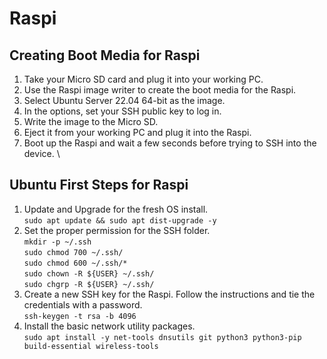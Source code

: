 # Raspi

## Creating Boot Media for Raspi

1. Take your Micro SD card and plug it into your working PC.
2. Use the Raspi image writer to create the boot media for the Raspi.
3. Select Ubuntu Server 22.04 64-bit as the image.
4. In the options, set your SSH public key to log in.
5. Write the image to the Micro SD.
6. Eject it from your working PC and plug it into the Raspi.
7. Boot up the Raspi and wait a few seconds before trying to SSH into the device.
\

## Ubuntu First Steps for Raspi

1. Update and Upgrade for the fresh OS install.  
    `sudo apt update && sudo apt dist-upgrade -y`
2. Set the proper permission for the SSH folder.  
    `mkdir -p ~/.ssh`  
    `sudo chmod 700 ~/.ssh/`  
    `sudo chmod 600 ~/.ssh/*`  
    `sudo chown -R ${USER} ~/.ssh/`  
    `sudo chgrp -R ${USER} ~/.ssh/`
3. Create a new SSH key for the Raspi. Follow the instructions and tie the credentials with a password.  
    `ssh-keygen -t rsa -b 4096`
4. Install the basic network utility packages.  
    `sudo apt install -y net-tools dnsutils git python3 python3-pip build-essential wireless-tools`
